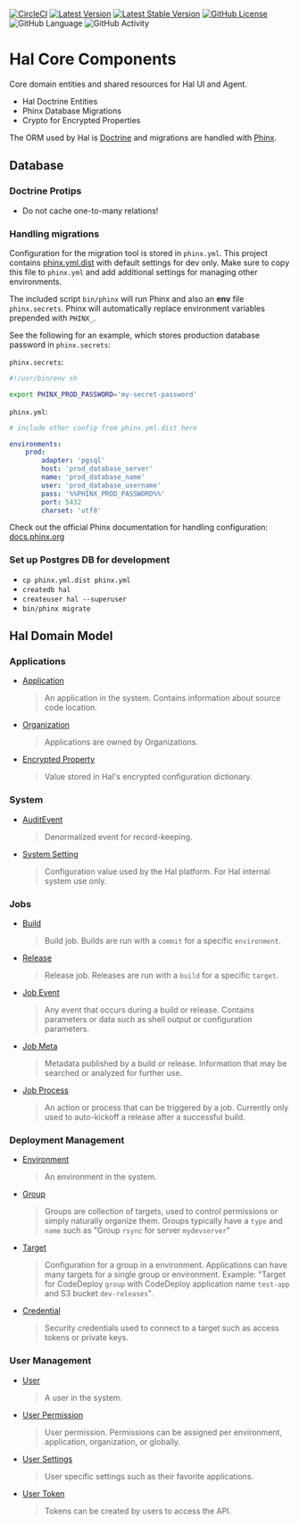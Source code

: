 [![CircleCI](https://img.shields.io/circleci/project/github/hal-platform/hal-core.svg?label=circleci)](https://circleci.com/gh/hal-platform/hal-core)
[![Latest Version](https://img.shields.io/packagist/vpre/hal/hal-core.svg?label=latest)](https://packagist.org/packages/hal/hal-core)
[![Latest Stable Version](https://img.shields.io/packagist/v/hal/hal-core.svg?label=stable)](https://packagist.org/packages/hal/hal-core)
[![GitHub License](https://img.shields.io/github/license/hal-platform/hal-core.svg)](https://packagist.org/packages/hal/hal-core)
![GitHub Language](https://img.shields.io/github/languages/top/hal-platform/hal-core.svg)
![GitHub Activity](https://img.shields.io/github/last-commit/hal-platform/hal-core.svg)

# Hal Core Components

Core domain entities and shared resources for Hal UI and Agent.

- Hal Doctrine Entities
- Phinx Database Migrations
- Crypto for Encrypted Properties

The ORM used by Hal is [Doctrine](http://www.doctrine-project.org/) and migrations are handled with [Phinx](https://phinx.org).

## Database

### Doctrine Protips
- Do not cache one-to-many relations!

### Handling migrations

Configuration for the migration tool is stored in `phinx.yml`. This project contains [phinx.yml.dist](phinx.yml.dist) with default
settings for dev only. Make sure to copy this file to `phinx.yml` and add additional settings for managing other environments.

The included script `bin/phinx` will run Phinx and also an **env** file `phinx.secrets`. Phinx will automatically replace
environment variables prepended with `PHINX_`.

See the following for an example, which stores production database password in `phinx.secrets`:

`phinx.secrets`:
```sh
#!/usr/bin/env sh

export PHINX_PROD_PASSWORD='my-secret-password'
```

`phinx.yml`:
```yml
# include other config from phinx.yml.dist here

environments:
    prod:
        adapter: 'pgsql'
        host: 'prod_database_server'
        name: 'prod_database_name'
        user: 'prod_database_username'
        pass: '%%PHINX_PROD_PASSWORD%%'
        port: 5432
        charset: 'utf8'
```

Check out the official Phinx documentation for handling configuration: [docs.phinx.org](http://docs.phinx.org/en/latest/configuration.html#external-variables)

### Set up Postgres DB for development

- `cp phinx.yml.dist phinx.yml`
- `createdb hal`
- `createuser hal --superuser`
- `bin/phinx migrate`

## Hal Domain Model

### Applications

- [Application](src/Entity/Application.php)
    > An application in the system. Contains information about source code location.

- [Organization](src/Entity/Organization.php)
    > Applications are owned by Organizations.

- [Encrypted Property](src/Entity/EncryptedProperty.php)
    > Value stored in Hal's encrypted configuration dictionary.

### System

- [AuditEvent](src/Entity/AuditEvent.php)
    > Denormalized event for record-keeping.

- [System Setting](src/Entity/SystemSetting.php)
    > Configuration value used by the Hal platform. For Hal internal system use only.

### Jobs

- [Build](src/Entity/Build.php)
    > Build job. Builds are run with a `commit` for a specific `environment`.

- [Release](src/Entity/Release.php)
    > Release job. Releases are run with a `build` for a specific `target`.

- [Job Event](src/Entity/JobEvent.php)
    > Any event that occurs during a build or release. Contains parameters or data
      such as shell output or configuration parameters.

- [Job Meta](src/Entity/JobMeta.php)
    > Metadata published by a build or release. Information that may be
      searched or analyzed for further use.

- [Job Process](src/Entity/JobProcess.php)
    > An action or process that can be triggered by a job. Currently only used
      to auto-kickoff a release after a successful build.

### Deployment Management

- [Environment](src/Entity/Environment.php)
    > An environment in the system.

- [Group](src/Entity/Group.php)
    > Groups are collection of targets, used to control permissions or simply naturally organize them.
    > Groups typically have a `type` and `name` such as "Group `rsync` for server `mydevserver`"

- [Target](src/Entity/Target.php)
    > Configuration for a group in a environment. Applications can have many targets for a single group or environment.
    > Example: "Target for CodeDeploy `group` with CodeDeploy application name `test-app` and S3 bucket `dev-releases`".

- [Credential](src/Entity/Credential.php)
    > Security credentials used to connect to a target such as access tokens or private keys.

### User Management

- [User](src/Entity/User.php)
    > A user in the system.

- [User Permission](src/Entity/UserPermission.php)
    > User permission. Permissions can be assigned per environment, application, organization, or globally.

- [User Settings](src/Entity/UserSettings.php)
    > User specific settings such as their favorite applications.

- [User Token](src/Entity/UserToken.php)
    > Tokens can be created by users to access the API.
